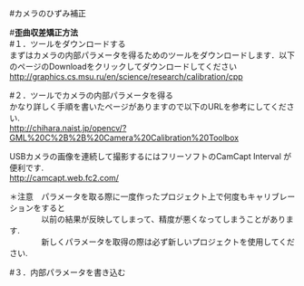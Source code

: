 #カメラのひずみ補正    

#**歪曲収差矯正方法**  
#１．ツールをダウンロードする  
まずはカメラの内部パラメータを得るためのツールをダウンロードします．以下のページのDownloadをクリックしてダウンロードしてください  
<http://graphics.cs.msu.ru/en/science/research/calibration/cpp>  
  

#２．ツールでカメラの内部パラメータを得る  
かなり詳しく手順を書いたページがありますので以下のURLを参考にしてください.  
<http://chihara.naist.jp/opencv/?GML%20C%2B%2B%20Camera%20Calibration%20Toolbox>  
  
USBカメラの画像を連続して撮影するにはフリーソフトのCamCapt Interval が便利です.  
<http://camcapt.web.fc2.com/>  
  
＊注意　パラメータを取る際に一度作ったプロジェクト上で何度もキャリブレーションをすると  
　　　　以前の結果が反映してしまって、精度が悪くなってしまうことがあります.  
　　　　新しくパラメータを取得の際は必ず新しいプロジェクトを使用してください.  
  
#３．内部パラメータを書き込む

